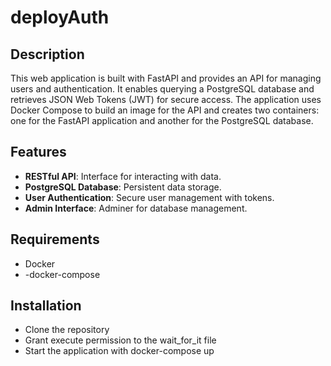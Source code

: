 # deployAuth

## Description

This web application is built with FastAPI and provides an API for managing users and authentication. It enables querying a PostgreSQL database and retrieves JSON Web Tokens (JWT) for secure access. The application uses Docker Compose to build an image for the API and creates two containers: one for the FastAPI application and another for the PostgreSQL database.

## Features
- **RESTful API**: Interface for interacting with data.
- **PostgreSQL Database**: Persistent data storage.
- **User Authentication**: Secure user management with tokens.
- **Admin Interface**: Adminer for database management.

## Requirements

- Docker
- -docker-compose


## Installation

- Clone the repository
- Grant execute permission to the wait_for_it file
- Start  the application with docker-compose up

